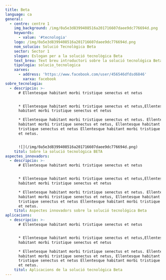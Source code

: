 ```yaml
---
title: Beta
language: ca
general:
  - centre: centre 1
    img_background: /img/0a5e3d8399408516a201716607daee9dc776694d.png
    keywords:
      - value: '#tecnologia'
    logo: /img/0a5e3d8399408516a201716607daee9dc776694d.png
    nom_solucio: Solució Tecnològica Beta
    sector: Sector 1
    slogan: Eslogan per a la solució tecnològica Beta
    text_breu: Text breu introductori sobre la solució tecnológica Beta
    tipologia: solucio_tecnologica
    xarxes:
      - address: 'https://www.facebook.com/user/456546dfdsd6846'
        xarxa: facebook
sobre_tecnologia:
  - descripcio: >-
      # Ellentesque habitant morbi tristique senectus et netus


      * Ellentesque habitant morbi tristique senectus et netus,Ellentesque
      habitant morbi tristique senectus et netus

      * Ellentesque habitant morbi tristique senectus et netus. Ellentesque
      habitant morbi tristique senectus et netus, Ellentesque habitant morbi
      tristique senectus et netus Ellentesque habitant morbi tristique senectus
      et netus.


      ![](/img/0a5e3d8399408516a201716607daee9dc776694d.png)
    titol: Sobre la solució tecnológica BETA
aspectes_innovadors:
  - descripcio: >-
      # Ellentesque habitant morbi tristique senectus et netus


      * Ellentesque habitant morbi tristique senectus et netus,Ellentesque
      habitant morbi tristique senectus et netus

      * Ellentesque habitant morbi tristique senectus et netus. Ellentesque
      habitant morbi tristique senectus et netus, Ellentesque habitant morbi
      tristique senectus et netus Ellentesque habitant morbi tristique senectus
      et netus.
    titol: Aspectes innovadors sobre la solució tecnológica Beta
aplicacions:
  - descripcio: >-
      # Ellentesque habitant morbi tristique senectus et netus


      * Ellentesque habitant morbi tristique senectus et netus,Ellentesque
      habitant morbi tristique senectus et netus

      * Ellentesque habitant morbi tristique senectus et netus. Ellentesque
      habitant morbi tristique senectus et netus, Ellentesque habitant morbi
      tristique senectus et netus Ellentesque habitant morbi tristique senectus
      et netus.
    titol: Aplicacions de la solució tecnológica Beta
---
```


